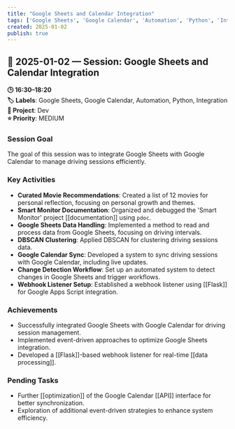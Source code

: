 ```yaml
---
title: "Google Sheets and Calendar Integration"
tags: ['Google Sheets', 'Google Calendar', 'Automation', 'Python', 'Integration']
created: 2025-01-02
publish: true
---
```


## 📅 2025-01-02 — Session: Google Sheets and Calendar Integration

**🕒 16:30–18:20**  
**🏷️ Labels**: Google Sheets, Google Calendar, Automation, Python, Integration  
**📂 Project**: Dev  
**⭐ Priority**: MEDIUM  


### Session Goal
The goal of this session was to integrate Google Sheets with Google Calendar to manage driving sessions efficiently.

### Key Activities
- **Curated Movie Recommendations**: Created a list of 12 movies for personal reflection, focusing on personal growth and themes.
- **Smart Monitor Documentation**: Organized and debugged the 'Smart Monitor' project [[documentation]] using `pdoc`.
- **Google Sheets Data Handling**: Implemented a method to read and process data from Google Sheets, focusing on driving intervals.
- **DBSCAN Clustering**: Applied DBSCAN for clustering driving sessions data.
- **Google Calendar Sync**: Developed a system to sync driving sessions with Google Calendar, including live updates.
- **Change Detection Workflow**: Set up an automated system to detect changes in Google Sheets and trigger workflows.
- **Webhook Listener Setup**: Established a webhook listener using [[Flask]] for Google Apps Script integration.

### Achievements
- Successfully integrated Google Sheets with Google Calendar for driving session management.
- Implemented event-driven approaches to optimize Google Sheets integration.
- Developed a [[Flask]]-based webhook listener for real-time [[data processing]].

### Pending Tasks
- Further [[optimization]] of the Google Calendar [[API]] interface for better synchronization.
- Exploration of additional event-driven strategies to enhance system efficiency.
